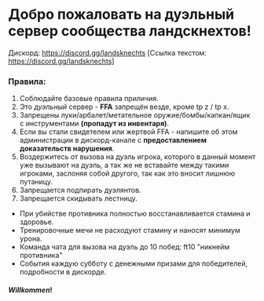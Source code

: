 # Добро пожаловать на дуэльный сервер **сообщества ландскнехтов!**
Дискорд: https://discord.gg/landsknechts
[Ссылка текстом: https://discord.gg/landsknechts]
### **Правила:**
1. Соблюдайте базовые правила приличия.
2. Это *дуэльный* сервер - **FFA** запрещён везде, кроме tp z / tp x.
3. Запрещены луки/арбалет/метательное оружие/бомбы/капкан/ящик с инструментами **(пропадут из инвентаря)**.
5. Если вы стали свидетелем или жертвой FFA - напишите об этом администрации в дискорд-канале с **предоставлением доказательств нарушения**.
6. Воздержитесь от вызова на дуэль игрока, которого в данный момент уже вызывают на дуэль, а так же не вставайте между такими игроками, заслоняя собой другого, так как это вносит лишнюю путаницу.
7. Запрещается подпирать дуэлянтов.
8. Запрещается скидывать лестницу.
- При убийстве противника полностью восстанавливается стамина и здоровье.
- Тренировочные мечи не расходуют стамину и наносят минимум урона.
- Команда чата для вызова на дуэль до 10 побед: ft10 "никнейм противника"
- События каждую субботу с денежными призами для победителей, подробности в дискорде.
#### ***Willkommen***!
